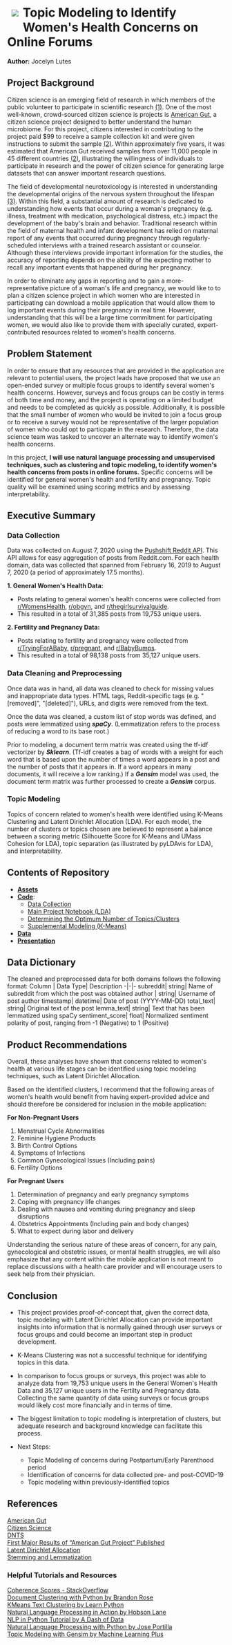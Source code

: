  <h1><img src=https://i.imgur.com/QPFf1hw.png style="float: left; margin: 10px;"> 

# Topic Modeling to Identify Women's Health Concerns on Online Forums

**Author:** Jocelyn Lutes

## Project Background

Citizen science is an emerging field of research in which members of the public volunteer to participate in scientific research [(1)](https://www.citizenscience.gov/about/#). One of the most well-known, crowd-sourced citizen science is projects is [American Gut](https://msystems.asm.org/content/3/3/e00031-18), a citizen science project designed to better understand the human microbiome. For this project, citizens interested in contributing to the project paid $99 to receive a sample collection kit and were given instructions to submit the sample [(2)](https://anesthesiology.duke.edu/?p=846744). Within approximately five years, it was estimated that American Gut received samples from over 11,000 people in 45 different countries [(2)](https://anesthesiology.duke.edu/?p=846744), illustrating the willingness of individuals to participate in research and the power of citizen science for generating large datasets that can answer important research questions.

The field of developmental neurotoxicology is interested in understanding the developmental origins of the nervous system throughout the lifespan [(3)](https://www.dntshome.org). Within this field, a substantial amount of research is dedicated to understanding how events that occur during a woman's pregnancy (e.g. illness, treatment with medication, psychological distress, etc.) impact the development of the baby's brain and behavior. Traditional research within the field of maternal health and infant development has relied on maternal report of any events that occurred during pregnancy through regularly-scheduled interviews with a trained research assistant or counselor. Although these interviews provide important information for the studies, the accuracy of reporting depends on the ability of the expecting mother to recall any important events that happened during her pregnancy. 

In order to eliminate any gaps in reporting and to gain a more-representative picture of a woman's life and pregnancy, we would like to to plan a citizen science project in which women who are interested in participating can download a mobile application that would allow them to log important events during their pregnancy in real time. However, understanding that this will be a large time commitment for participating women, we would also like to provide them with specially curated, expert-contributed resources related to women's health concerns. 

## Problem Statement
In order to ensure that any resources that are provided in the application are relevant to potential users, the project leads have proposed that we use an open-ended survey or multiple focus groups to identify several women's health concerns. However, surveys and focus groups can be costly in terms of both time and money, and the project is operating on a limited budget and needs to be completed as quickly as possible. Additionally, it is possible that the small number of women who would be invited to join a focus group or to receive a survey would not be representative of the larger population of women who could opt to particpate in the research. Therefore, the data science team was tasked to uncover an alternate way to identify women's health concerns.

In this project, **I will use natural language processing and unsupervised techniques, such as clustering and topic modeling, to identify women's health concerns from posts in online forums.** Specific concerns will be identified for general women's health and fertility and pregnancy. Topic quality will be examined using scoring metrics and by assessing interpretability.

## Executive Summary

### Data Collection
Data was collected on August 7, 2020 using the [Pushshift Reddit API](https://github.com/pushshift/api). This API allows for easy aggregation of posts from Reddit.com. For each health domain, data was collected that spanned from February 16, 2019 to August 7, 2020 (a period of approximately 17.5 months).    

**1. General Women's Health Data:**  
* Posts relating to general women's health concerns were collected from [r/WomensHealth](https://www.reddit.com/r/WomensHealth/), [r/obgyn](https://www.reddit.com/r/obgyn/), and [r/thegirlsurvivalguide](https://www.reddit.com/r/TheGirlSurvivalGuide/). 
* This resulted in a total of 31,385 posts from 19,753 unique users.

**2. Fertility and Pregnancy Data:**  
* Posts relating to fertility and pregnancy were collected from [r/TryingForABaby](https://www.reddit.com/r/TryingForABaby/), [r/pregnant](https://www.reddit.com/r/pregnant/), and [r/BabyBumps](https://www.reddit.com/r/BabyBumps/). 
* This resulted in a total of 98,138 posts from 35,127 unique users.


### Data Cleaning and Preprocessing
Once data was in hand, all data was cleaned to check for missing values and inappropriate data types. HTML tags, Reddit-specific tags (e.g. "[removed]", "[deleted]"), URLs, and digits were removed from the text. 

Once the data was cleaned, a custom list of stop words was defined, and posts were lemmatized using ***spaCy***. (Lemmatization refers to the process of reducing a word to its base root.) 

Prior to modeling, a document term matrix was created using the tf-idf vectorizer by ***Sklearn***. (Tf-idf creates a bag of words with a weight for each word that is based upon the number of times a word appears in a post and the number of posts that it appears in. If a word appears in many documents, it will receive a low ranking.) If a ***Gensim*** model was used, the document term matrix was further processed to create a ***Gensim*** corpus. 

### Topic Modeling
Topics of concern related to women's health were identified using K-Means Clustering and Latent Dirichlet Allocation (LDA). For each model, the number of clusters or topics chosen are believed to represent a balance between a scoring metric (Silhouette Score for K-Means and UMass Cohesion for LDA), topic separation (as illustrated by pyLDAvis for LDA), and interpretability. 

## Contents of Repository
* [**Assets**](https://github.com/jlu90/Identifying-Womens-Health-Concerns/tree/master/assets)   
* [**Code**](https://github.com/jlu90/Identifying-Womens-Health-Concerns/tree/master/code):
    * [Data Collection](https://github.com/jlu90/Identifying-Womens-Health-Concerns/blob/master/code/01_Data_Collection.ipynb)
    * [Main Project Notebook (LDA)](https://github.com/jlu90/Identifying-Womens-Health-Concerns/blob/master/code/02_Main_Project_Notebook.ipynb)
    * [Determining the Optimum Number of Topics/Clusters](https://github.com/jlu90/Identifying-Womens-Health-Concerns/blob/master/code/03_grid_search_models.ipynb)
    * [Supplemental Modeling (K-Means)](https://github.com/jlu90/Identifying-Womens-Health-Concerns/blob/master/code/04_supplemental_modeling_notebook.ipynb)
* [**Data**](https://github.com/jlu90/Identifying-Womens-Health-Concerns/tree/master/data)   
* [**Presentation**](https://github.com/jlu90/Identifying-Womens-Health-Concerns/tree/master/presentation)   


## Data Dictionary
The cleaned and preprocessed data for both domains follows the following format:
Column | Data Type| Description
-|-|-
subreddit| string| Name of subreddit from which the post was obtained
author | string| Username of post author
timestamp| datetime| Date of post (YYYY-MM-DD)
total_text| string| Original text of the post
lemma_text| string| Text that has been lemmatized using spaCy
sentiment_score| float| Normalized sentiment polarity of post, ranging from -1 (Negative) to 1 (Positive) 

## Product Recommendations

Overall, these analyses have shown that concerns related to women's health at various life stages can be identified using topic modeling techniques, such as Latent Dirichlet Allocation. 

Based on the identified clusters, I recommend that the following areas of women's health would benefit from having expert-provided advice and should therefore be considered for inclusion in the mobile application:

**For Non-Pregnant Users**
1. Menstrual Cycle Abnormalities
2. Feminine Hygiene Products
3. Birth Control Options
4. Symptoms of Infections
5. Common Gynecological Issues (Including pains)
6. Fertility Options

**For Pregnant Users**
1. Determination of pregnancy and early pregnancy symptoms
2. Coping with pregnancy life changes
3. Dealing with nausea and vomiting during pregnancy and sleep disruptions
4. Obstetrics Appointments (Including pain and body changes)
5. What to expect during labor and delivery


Understanding the serious nature of these areas of concern, for any pain, gynecological and obstetric issues, or mental health struggles, we will also emphasize that any content within the mobile application is not meant to replace discussions with a health care provider and will encourage users to seek help from their physician. 

## Conclusion

* This project provides proof-of-concept that, given the correct data, topic modeling with Latent Dirichlet Allocation can provide important insights into information that is normally gained through user surveys or focus groups and could become an important step in product development. 

* K-Means Clustering was not a successful technique for identifying topics in this data.

* In comparison to focus groups or surveys, this project was able to analyze data from 19,753 unique users in the General Women's Health Data and 35,127 unique users in the Fertilty and Pregnancy data. Collecting the same quantity of data using surveys or focus groups would likely cost more financially and in terms of time.

* The biggest limitation to topic modeling is interpretation of clusters, but adequate research and background knowledge can facilitate this process.

* Next Steps:
    * Topic Modeling of concerns during Postpartum/Early Parenthood period
    * Identification of concerns for data collected pre- and post-COVID-19
    * Topic modeling within previously-identified topics

## References

[American Gut](https://msystems.asm.org/content/3/3/e00031-18)  
[Citizen Science](https://www.citizenscience.gov/about/#)  
[DNTS](https://www.dntshome.org)  
[First Major Results of “American Gut Project” Published](https://anesthesiology.duke.edu/?p=846744)  
[Latent Dirichlet Allocation](https://www.jmlr.org/papers/volume3/blei03a/blei03a.pdf)  
[Stemming and Lemmatization](https://nlp.stanford.edu/IR-book/html/htmledition/stemming-and-lemmatization-1.html)  

### Helpful Tutorials and Resources
[Coherence Scores - StackOverflow](https://stackoverflow.com/questions/54762690/coherence-score-0-4-is-good-or-bad)  
[Document Clustering with Python by Brandon Rose](http://brandonrose.org/clustering#Hierarchical-document-clustering)  
[KMeans Text Clustering by Learn Python](https://pythonprogramminglanguage.com/kmeans-text-clustering/)  
[Natural Language Processing in Action by Hobson Lane](https://www.amazon.com/gp/product/1617294632/ref=ppx_yo_dt_b_asin_title_o05_s00?ie=UTF8&psc=1)  
[NLP in Python Tutorial by A Dash of Data](https://github.com/adashofdata/nlp-in-python-tutorial)  
[Natural Language Processing with Python by Jose Portilla](https://www.udemy.com/course/nlp-natural-language-processing-with-python/)  
[Topic Modeling with Gensim by Machine Learning Plus](https://www.machinelearningplus.com/nlp/topic-modeling-gensim-python/)   





